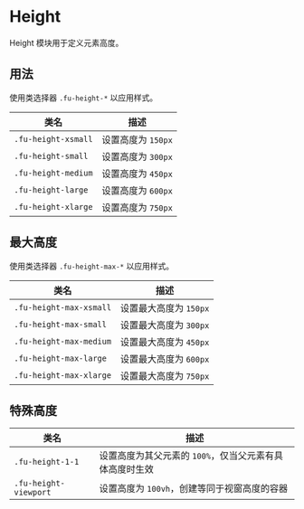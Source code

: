 # Height

Height 模块用于定义元素高度。

## 用法

使用类选择器 `.fu-height-*` 以应用样式。

| 类名                | 描述               |
| ------------------- | ------------------ |
| `.fu-height-xsmall` | 设置高度为 `150px` |
| `.fu-height-small`  | 设置高度为 `300px` |
| `.fu-height-medium` | 设置高度为 `450px` |
| `.fu-height-large`  | 设置高度为 `600px` |
| `.fu-height-xlarge` | 设置高度为 `750px` |

## 最大高度

使用类选择器 `.fu-height-max-*` 以应用样式。

| 类名                    | 描述                   |
| ----------------------- | ---------------------- |
| `.fu-height-max-xsmall` | 设置最大高度为 `150px` |
| `.fu-height-max-small`  | 设置最大高度为 `300px` |
| `.fu-height-max-medium` | 设置最大高度为 `450px` |
| `.fu-height-max-large`  | 设置最大高度为 `600px` |
| `.fu-height-max-xlarge` | 设置最大高度为 `750px` |

## 特殊高度

| 类名                  | 描述                                                    |
| --------------------- | ------------------------------------------------------- |
| `.fu-height-1-1`      | 设置高度为其父元素的 `100%`，仅当父元素有具体高度时生效 |
| `.fu-height-viewport` | 设置高度为 `100vh`，创建等同于视窗高度的容器            |
